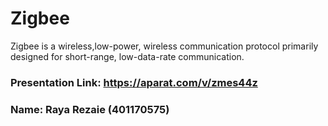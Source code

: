 # Zigbee
Zigbee is a wireless,low-power, wireless communication protocol primarily designed for short-range, low-data-rate communication.
 

### Presentation Link: https://aparat.com/v/zmes44z
### Name: Raya Rezaie (401170575)

